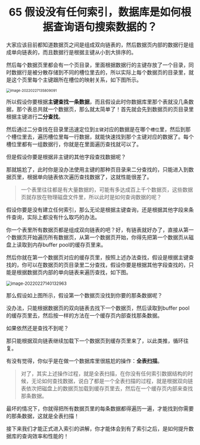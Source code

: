 <h1 align="center">65 假设没有任何索引，数据库是如何根据查询语句搜索数据的？
</h1>



大家应该目前都知道数据页之间是组成双向链表的，然后数据页内部的数据行是组成单向链表的，而且数据行是根据主键从小到大排序的。

然后每个数据页里都会有一个页目录，里面根据数据行的主键存放了一个目录，同时数据行是被分散存储到不同的槽位里去的，所以实际上每个数据页的目录里，就是这个页里每个主键跟所在槽位的映射关系，如下图所示。

<img src="https://studyimages.oss-cn-beijing.aliyuncs.com/img/mysql/64-108/image-20220227135809091.png" alt="image-20220227135809091" style="zoom:67%;" />

所以假设你要根据**主键查找一条数据**，而且假设此时你数据库里那个表就没几条数据，那个表总共就一个数据页，那么就太简单了！首先就会先到数据页的页目录里根据主键进行**二分查找**。

然后通过二分查找在目录里迅速定位到`主键`对应的数据是在哪个`槽位`里，然后到那个槽位里去，遍历槽位里每一行数据，就能快速找到那个主键对应的数据了。每个槽位里都有一组数据行，你就是在里面遍历查找就可以了。

但是假设你要是根据非主键的其他字段查找数据呢？

那就尴尬了，此时你是没办法使用主键的那种页目录来二分查找的，只能进入到数据页里，根据单向链表依次遍历查找数据了，这就性能很差了。

> 一个表里往往都是有大量数据的，可能有多达成百上千个数据页，这些数据页就存放在物理磁盘文件里，所以此时是如何查询数据的呢？

假设你要是没有建立任何索引，那么无论是根据主键查询，还是根据其他字段来条件查询，实际上都没有什么取巧的办法。

你一个表里所有数据页都是组成双向链表的吧？好，有链表就好办了，直接从第一个数据页开始遍历所有数据页，从第一个数据页开始，你得先把第一个数据页从磁盘上读取到内存buffer pool的缓存页里来。

然后你就在第一个数据页对应的缓存页里，按照上述办法查找，假设是根据主键查找的，你可以在数据页的页目录里二分查找，假设你要是根据其他字段查找的，只能是根据数据页内部的单向链表来遍历查找，如下图。

<img src="https://studyimages.oss-cn-beijing.aliyuncs.com/img/mysql/64-108/image-20220227140132963.png" alt="image-20220227140132963" style="zoom:80%;" />

那么假设如上图所示，假设第一个数据页没找到你要的那条数据呢？

没办法，只能根据数据页的双向链表去找下一个数据页，然后读取到buffer pool的缓存页里去，然后按一样的方法在一个缓存页内部查找那条数据。

如果依然还是查找不到呢？

那只能根据双向链表继续加载下一个数据页到缓存页里来了，以此类推，循环往复。

有没有觉得，你似乎是在做一个数据库里很尴尬的操作：**全表扫描**。

> 对了，其实上述操作过程，就是全表扫描，在你没有任何索引数据结构的时候，无论如何查找数据，说白了都是一个全表扫描的过程，就是根据双向链表依次把磁盘上的数据页加载到缓存页里去，然后在一个缓存页内部来查找那条数据。

最坏的情况下，你就得把所有数据页里的每条数据都得遍历一遍，才能找到你需要的那条数据，这就是全表扫描！

接下来我们才能正式进入索引的讲解，你才能体会到有了索引之后，是如何提升数据库的查询效率和性能的！
